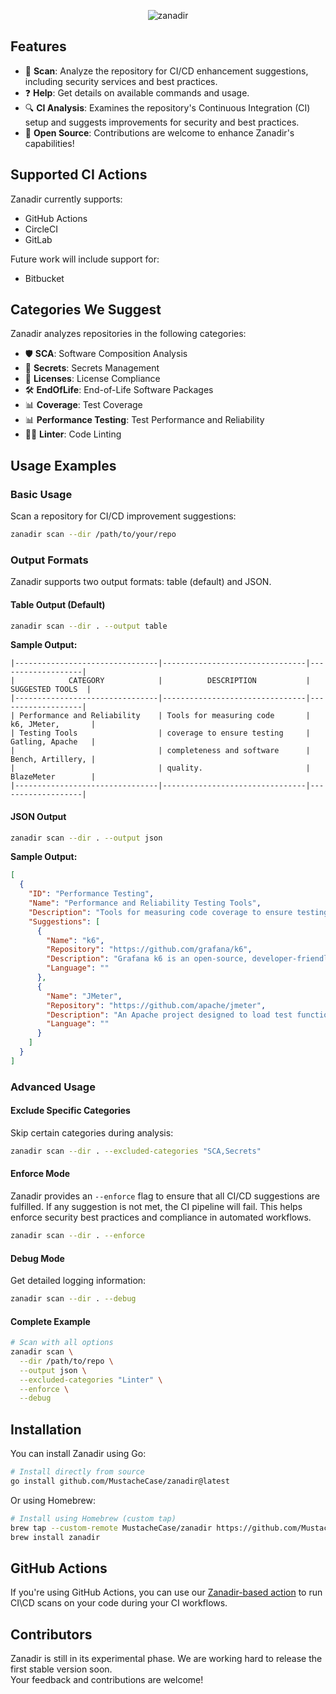 <p align="center">
  <img src="https://github.com/user-attachments/assets/88b976b4-cc46-4706-a3e4-3cfa0e6877d5" alt="zanadir">
</p>

## Features

- 📂 **Scan**: Analyze the repository for CI/CD enhancement suggestions, including security services and best practices.
- ❓ **Help**: Get details on available commands and usage.
- 🔍 **CI Analysis**: Examines the repository's Continuous Integration (CI) setup and suggests improvements for security and best practices.
- 🚀 **Open Source**: Contributions are welcome to enhance Zanadir's capabilities!

## Supported CI Actions

Zanadir currently supports:

- GitHub Actions
- CircleCI
- GitLab

Future work will include support for:

- Bitbucket

## Categories We Suggest

Zanadir analyzes repositories in the following categories:

- 🛡️ **SCA**: Software Composition Analysis
- 🔐 **Secrets**: Secrets Management
- 📜 **Licenses**: License Compliance
- 🛠️ **EndOfLife**: End-of-Life Software Packages
- 📊 **Coverage**: Test Coverage
- 📊 **Performance Testing**: Test Performance and Reliability
- 🧑‍💻 **Linter**: Code Linting

## Usage Examples

### Basic Usage

Scan a repository for CI/CD improvement suggestions:

```sh
zanadir scan --dir /path/to/your/repo
```

### Output Formats

Zanadir supports two output formats: table (default) and JSON.

#### Table Output (Default)

```sh
zanadir scan --dir . --output table
```

**Sample Output:**
```
|--------------------------------|--------------------------------|-------------------|
|            CATEGORY            |          DESCRIPTION           |  SUGGESTED TOOLS  |
|--------------------------------|--------------------------------|-------------------|
| Performance and Reliability    | Tools for measuring code       | k6, JMeter,       |
| Testing Tools                  | coverage to ensure testing     | Gatling, Apache   |
|                                | completeness and software      | Bench, Artillery, |
|                                | quality.                       | BlazeMeter        |
|--------------------------------|--------------------------------|-------------------|
```

#### JSON Output

```sh
zanadir scan --dir . --output json
```

**Sample Output:**
```json
[
  {
    "ID": "Performance Testing",
    "Name": "Performance and Reliability Testing Tools",
    "Description": "Tools for measuring code coverage to ensure testing completeness and software quality.",
    "Suggestions": [
      {
        "Name": "k6",
        "Repository": "https://github.com/grafana/k6",
        "Description": "Grafana k6 is an open-source, developer-friendly, and extensible load testing tool. k6 allows you to prevent performance issues and proactively improve reliability.",
        "Language": ""
      },
      {
        "Name": "JMeter",
        "Repository": "https://github.com/apache/jmeter",
        "Description": "An Apache project designed to load test functional behavior and measure performance, with support for various protocols and servers.",
        "Language": ""
      }
    ]
  }
]
```

### Advanced Usage

#### Exclude Specific Categories

Skip certain categories during analysis:

```sh
zanadir scan --dir . --excluded-categories "SCA,Secrets"
```

#### Enforce Mode

Zanadir provides an `--enforce` flag to ensure that all CI/CD suggestions are fulfilled. If any suggestion is not met, the CI pipeline will fail. This helps enforce security best practices and compliance in automated workflows.

```sh
zanadir scan --dir . --enforce
```

#### Debug Mode

Get detailed logging information:

```sh
zanadir scan --dir . --debug
```

#### Complete Example

```sh
# Scan with all options
zanadir scan \
  --dir /path/to/repo \
  --output json \
  --excluded-categories "Linter" \
  --enforce \
  --debug
```

## Installation

You can install Zanadir using Go:

```sh
# Install directly from source
go install github.com/MustacheCase/zanadir@latest
```

Or using Homebrew:

```sh
# Install using Homebrew (custom tap)
brew tap --custom-remote MustacheCase/zanadir https://github.com/MustacheCase/zanadir.git
brew install zanadir
```

## GitHub Actions
If you're using GitHub Actions, you can use our [Zanadir-based action](https://github.com/MustacheCase/zanadir-action) to run CI\CD scans on your code during your CI workflows.

## Contributors

Zanadir is still in its experimental phase. We are working hard to release the first stable version soon.  
Your feedback and contributions are welcome!
